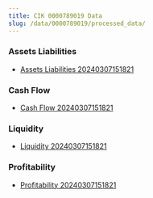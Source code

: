 ```yaml
---
title: CIK 0000789019 Data
slug: /data/0000789019/processed_data/
---
```


### Assets Liabilities
- [Assets Liabilities 20240307151821](data/0000789019/processed_data/Assets_Liabilities/0000789019_Assets_Liabilities_20240307151821.csv)

### Cash Flow
- [Cash Flow 20240307151821](data/0000789019/processed_data/Cash_Flow/0000789019_Cash_Flow_20240307151821.csv)

### Liquidity
- [Liquidity 20240307151821](data/0000789019/processed_data/Liquidity/0000789019_Liquidity_20240307151821.csv)

### Profitability
- [Profitability 20240307151821](data/0000789019/processed_data/Profitability/0000789019_Profitability_20240307151821.csv)

